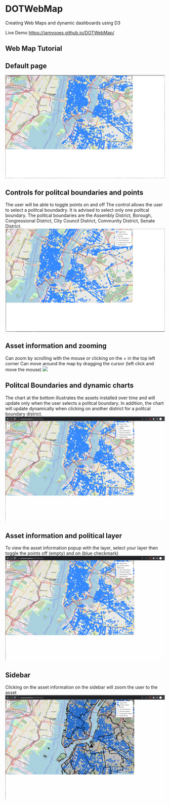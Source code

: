 # DOTWebMap
Creating Web Maps and dynamic dashboards using D3

Live Demo
https://jamyooes.github.io/DOTWebMap/

## Web Map Tutorial

## Default page
![](https://github.com/jamyooes/DOTWebMap/blob/main/walkthrough/Default%20Page.JPG)

## Controls for politcal boundaries and points
The user will be able to toggle points on and off
The control allows the user to select a politcal boundadry. It is advised to select 
only one politcal boundary. 
The politcal boundaries are the Assembly District, Borough, Congressional District,
City Council District, Community District, Senate District. 
![](https://github.com/jamyooes/DOTWebMap/blob/main/walkthrough/control.png)

## Asset information and zooming
Can zoom by scrolling with the mouse or clicking on the + in the top left corner
Can move around the map by dragging the cursor (left click and move the mouse)
![](https://github.com/jamyooes/DOTWebMap/blob/main/walkthrough/walkthrough2.gif)

## Politcal Boundaries and dynamic charts 
The chart at the bottom illustrates the assets installed over time and will update 
only when the user selects a politcal boundary. In addition, the chart will update
dynamically when clicking on another district for a politcal boundary district.
![](https://github.com/jamyooes/DOTWebMap/blob/main/walkthrough/walkthrough.gif)

## Asset information and political layer
To view the asset information popup with the layer, select your layer then toggle 
the points off (empty) and on (blue checkmark)
![](https://github.com/jamyooes/DOTWebMap/blob/main/walkthrough/walkthrough4.gif)

## Sidebar
Clicking on the asset information on the sidebar will zoom the user to the asset 
![](https://github.com/jamyooes/DOTWebMap/blob/main/walkthrough/walkthrough3.gif)

